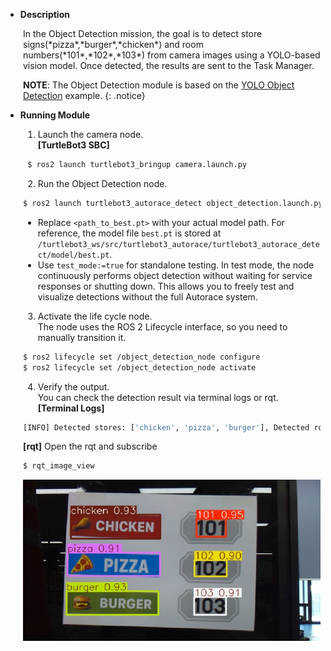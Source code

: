 - **Description**  
<div style="margin-left: 2em;">
In the Object Detection mission, the goal is to detect store signs(*pizza*,*burger*,*chicken*) and room numbers(*101*,*102*,*103*) from camera images using a YOLO-based vision model. Once detected, the results are sent to the Task Manager.  

**NOTE**: The Object Detection module is based on the [YOLO Object Detection](/docs/en/platform/turtlebot3/basic_examples/#yolo-object-detection) example.
{: .notice}  
</div>

- **Running Module**  
<div style="margin-left: 2em;">

1. Launch the camera node.  
**[TurtleBot3 SBC]**  
```bash
 $ ros2 launch turtlebot3_bringup camera.launch.py
 ```

2. Run the Object Detection node.  
```bash
$ ros2 launch turtlebot3_autorace_detect object_detection.launch.py model_path:=<path_to_best.pt> test_mode:=true
```

- Replace `<path_to_best.pt>` with your actual model path. For reference, the model file `best.pt` is stored at `/turtlebot3_ws/src/turtlebot3_autorace/turtlebot3_autorace_detect/model/best.pt`.  
- Use `test_mode:=true` for standalone testing. In test mode, the node continuously performs object detection without waiting for service responses or shutting down. This allows you to freely test and visualize detections without the full Autorace system.  

3. Activate the life cycle node.  
The node uses the ROS 2 Lifecycle interface, so you need to manually transition it.  
```bash
$ ros2 lifecycle set /object_detection_node configure
$ ros2 lifecycle set /object_detection_node activate
```
4. Verify the output.  
You can check the detection result via terminal logs or rqt.  
**[Terminal Logs]**
```bash
[INFO] Detected stores: ['chicken', 'pizza', 'burger'], Detected rooms: ['101', '102', '103']
```
**[rqt]**
Open the rqt and subscribe 
```bash
$ rqt_image_view
```
   ![](/assets/images/platform/turtlebot3/autorace_2025/autorace_object_detection_rqt.png)
</div>
